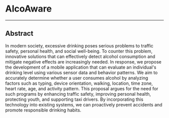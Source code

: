 # AlcoAware

---
## Abstract
In modern society, excessive drinking poses serious problems to traffic safety, personal health, and social well-being. To counter this problem, innovative solutions that can effectively detect alcohol consumption and mitigate negative effects are increasingly needed. In response, we propose the development of a mobile application that can evaluate an individual's drinking level using various sensor data and behavior patterns. We aim to accurately determine whether a user consumes alcohol by analyzing factors such as typing, device orientation, walking, location, time zone, heart rate, age, and activity pattern. This proposal argues for the need for such programs by enhancing traffic safety, improving personal health, protecting youth, and supporting taxi drivers. By incorporating this technology into existing systems, we can proactively prevent accidents and promote responsible drinking habits.